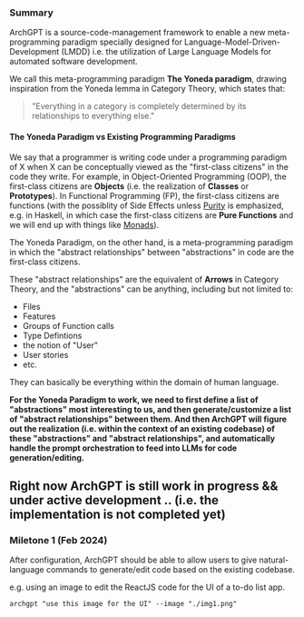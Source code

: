 ### Summary

ArchGPT is a source-code-management framework to enable a new meta-programming paradigm
specially designed for Language-Model-Driven-Development (LMDD) i.e. the utilization of
Large Language Models for automated software development.

We call this meta-programming paradigm **The Yoneda paradigm**, drawing inspiration from the
Yoneda lemma in Category Theory, which states that:

> "Everything in a category is completely determined by its relationships to everything
> else."

#### The Yoneda Paradigm vs Existing Programming Paradigms

We say that a programmer is writing code under a programming paradigm of X when X can be
conceptually viewed as the "first-class citizens" in the code they write. For example, in
Object-Oriented Programming (OOP), the first-class citizens are **Objects** (i.e. the
realization of **Classes** or **Prototypes**). In Functional Programming (FP), the
first-class citizens are functions (with the possiblity of Side Effects unless
[Purity](https://en.wikipedia.org/wiki/Purely_functional_programming) is emphasized, e.g. in
Haskell, in which case the first-class citizens are **Pure Functions** and we will end up
with things like [Monads](<https://en.wikipedia.org/wiki/Monad_(functional_programming)>)).

The Yoneda Paradigm, on the other hand, is a meta-programming paradigm in which the
"abstract relationships" between "abstractions" in code are the first-class citizens.

These "abstract relationships" are the equivalent of **Arrows** in Category Theory, and the
"abstractions" can be anything, including but not limited to:

- Files
- Features
- Groups of Function calls
- Type Defintions
- the notion of "User"
- User stories
- etc.

They can basically be everything within the domain of human language.

**For the Yoneda Paradigm to work, we need to first define a list of "abstractions" most
interesting to us, and then generate/customize a list of "abstract relationships" between
them. And then ArchGPT will figure out the realization (i.e. within the context of an
existing codebase) of these "abstractions" and "abstract relationships", and automatically
handle the prompt orchestration to feed into LLMs for code generation/editing.**

## Right now ArchGPT is still work in progress && under active development .. (i.e. the implementation is not completed yet)

### Miletone 1 (Feb 2024)

After configuration, ArchGPT should be able to allow users to give natural-language commands to generate/edit
code based on the existing codebase.

e.g. using an image to edit the ReactJS code for the UI of a to-do list
app.

```
archgpt "use this image for the UI" --image "./img1.png"
```

<!-- [Video]

Here is the "./img1.png" used in the example:

[Image]

Here is the final resulted UI:

[Image]

To get a sense of how ArchGPT works, you can check out
[the to-do list demo](https://archgpt.github.io/ArchGPT/to-do-list). -->

